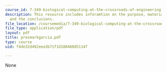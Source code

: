 ```yaml
---
course_id: 7-349-biological-computing-at-the-crossroads-of-engineering-and-science-spring-2005
description: This resource includes inforamtion on the purpose, material and methods,
  and the conclusions.
file_location: /coursemedia/7-349-biological-computing-at-the-crossroads-of-engineering-and-science-spring-2005/f4de32d492eea3b71f1d188460d5114f_presmarkgarcia.pdf
file_type: application/pdf
layout: pdf
title: presmarkgarcia.pdf
type: course
uid: f4de32d492eea3b71f1d188460d5114f

---
```

None